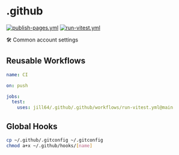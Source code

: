 <!----- BEGIN GHOST DOCS HEADER ----->

# .github

<!----- BEGIN GHOST DOCS BADGES -----><a href="https://github.com/jill64/.github/actions/workflows/publish-pages.yml"><img src="https://github.com/jill64/.github/actions/workflows/publish-pages.yml/badge.svg" alt="publish-pages.yml" /></a> <a href="https://github.com/jill64/.github/actions/workflows/run-vitest.yml"><img src="https://github.com/jill64/.github/actions/workflows/run-vitest.yml/badge.svg" alt="run-vitest.yml" /></a><!----- END GHOST DOCS BADGES ----->

🛠️ Common account settings

<!----- END GHOST DOCS HEADER ----->

## Reusable Workflows

```yml
name: CI

on: push

jobs:
  test:
    uses: jill64/.github/.github/workflows/run-vitest.yml@main
```

## Global Hooks

```sh
cp ~/.github/.gitconfig ~/.gitconfig
chmod a+x ~/.github/hooks/[name]
```
